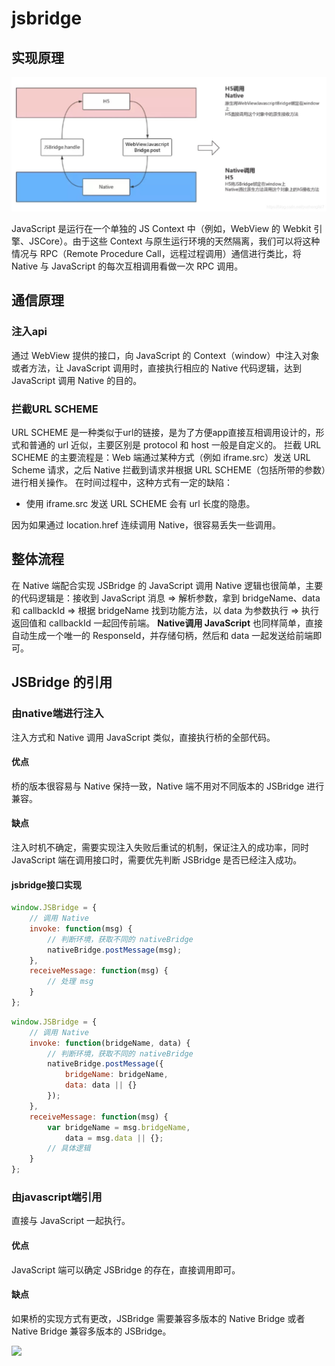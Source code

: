 # jsbridge


## 实现原理
![](https://raw.githubusercontent.com/matf5/fileCache/master/image/shorcutimage.png)


JavaScript 是运行在一个单独的 JS Context 中（例如，WebView 的 Webkit 引擎、JSCore）。由于这些 Context 与原生运行环境的天然隔离，我们可以将这种情况与 RPC（Remote Procedure Call，远程过程调用）通信进行类比，将 Native 与 JavaScript 的每次互相调用看做一次 RPC 调用。

## 通信原理
### 注入api
通过 WebView 提供的接口，向 JavaScript 的 Context（window）中注入对象或者方法，让 JavaScript 调用时，直接执行相应的 Native 代码逻辑，达到 JavaScript 调用 Native 的目的。

### 拦截URL SCHEME
URL SCHEME 是一种类似于url的链接，是为了方便app直接互相调用设计的，形式和普通的 url 近似，主要区别是 protocol 和 host 一般是自定义的。
拦截 URL SCHEME 的主要流程是：Web 端通过某种方式（例如 iframe.src）发送 URL Scheme 请求，之后 Native 拦截到请求并根据 URL SCHEME（包括所带的参数）进行相关操作。
在时间过程中，这种方式有一定的缺陷：

- 使用 iframe.src 发送 URL SCHEME 会有 url 长度的隐患。



因为如果通过 location.href 连续调用 Native，很容易丢失一些调用。

## 整体流程
在 Native 端配合实现 JSBridge 的 JavaScript 调用 Native 逻辑也很简单，主要的代码逻辑是：接收到 JavaScript 消息 => 解析参数，拿到 bridgeName、data 和 callbackId => 根据 bridgeName 找到功能方法，以 data 为参数执行 => 执行返回值和 callbackId 一起回传前端。
****Native调用 JavaScript**** 也同样简单，直接自动生成一个唯一的 ResponseId，并存储句柄，然后和 data 一起发送给前端即可。


## JSBridge 的引用
### 由native端进行注入
注入方式和 Native 调用 JavaScript 类似，直接执行桥的全部代码。
#### 优点
桥的版本很容易与 Native 保持一致，Native 端不用对不同版本的 JSBridge 进行兼容。
#### 缺点
注入时机不确定，需要实现注入失败后重试的机制，保证注入的成功率，同时 JavaScript 端在调用接口时，需要优先判断 JSBridge 是否已经注入成功。

#### jsbridge接口实现


```javascript
window.JSBridge = {
    // 调用 Native
    invoke: function(msg) {
        // 判断环境，获取不同的 nativeBridge
        nativeBridge.postMessage(msg);
    },
    receiveMessage: function(msg) {
        // 处理 msg
    }
};
```


```javascript
window.JSBridge = {
    // 调用 Native
    invoke: function(bridgeName, data) {
        // 判断环境，获取不同的 nativeBridge
        nativeBridge.postMessage({
            bridgeName: bridgeName,
            data: data || {}
        });
    },
    receiveMessage: function(msg) {
        var bridgeName = msg.bridgeName,
            data = msg.data || {};
        // 具体逻辑
    }
};
```
### 由javascript端引用
直接与 JavaScript 一起执行。
#### 优点
JavaScript 端可以确定 JSBridge 的存在，直接调用即可。

#### 缺点
如果桥的实现方式有更改，JSBridge 需要兼容多版本的 Native Bridge 或者 Native Bridge 兼容多版本的 JSBridge。

![](https://gitee.com/matf5/file-cache/raw/master/image/picgo/20210918104950.png)
#### 
